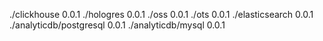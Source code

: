./clickhouse 0.0.1
./hologres 0.0.1
./oss 0.0.1
./ots 0.0.1
./elasticsearch 0.0.1
./analyticdb/postgresql 0.0.1
./analyticdb/mysql 0.0.1
